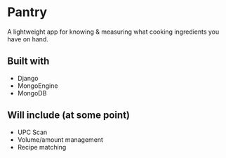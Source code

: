# Pantry

A lightweight app for knowing & measuring what cooking ingredients you have on hand.

## Built with
* Django
* MongoEngine
* MongoDB

## Will include (at some point)

* UPC Scan
* Volume/amount management
* Recipe matching